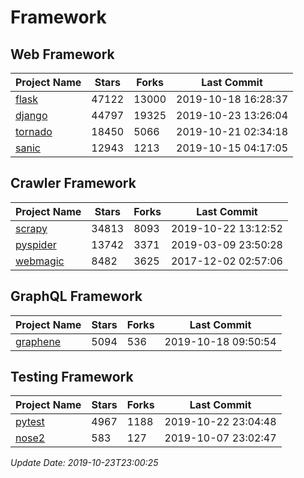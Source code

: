 # Framework

## Web Framework

| Project Name | Stars | Forks | Last Commit |
| ------------ | ----- | ----- | ----------- |
| [flask](https://github.com/pallets/flask) | 47122 | 13000 | 2019-10-18 16:28:37 |
| [django](https://github.com/django/django) | 44797 | 19325 | 2019-10-23 13:26:04 |
| [tornado](https://github.com/tornadoweb/tornado) | 18450 | 5066 | 2019-10-21 02:34:18 |
| [sanic](https://github.com/huge-success/sanic) | 12943 | 1213 | 2019-10-15 04:17:05 |

## Crawler Framework

| Project Name | Stars | Forks | Last Commit |
| ------------ | ----- | ----- | ----------- |
| [scrapy](https://github.com/scrapy/scrapy) | 34813 | 8093 | 2019-10-22 13:12:52 |
| [pyspider](https://github.com/binux/pyspider) | 13742 | 3371 | 2019-03-09 23:50:28 |
| [webmagic](https://github.com/code4craft/webmagic) | 8482 | 3625 | 2017-12-02 02:57:06 |

## GraphQL Framework

| Project Name | Stars | Forks | Last Commit |
| ------------ | ----- | ----- | ----------- |
| [graphene](https://github.com/graphql-python/graphene) | 5094 | 536 | 2019-10-18 09:50:54 |

## Testing Framework

| Project Name | Stars | Forks | Last Commit |
| ------------ | ----- | ----- | ----------- |
| [pytest](https://github.com/pytest-dev/pytest) | 4967 | 1188 | 2019-10-22 23:04:48 |
| [nose2](https://github.com/nose-devs/nose2) | 583 | 127 | 2019-10-07 23:02:47 |

*Update Date: 2019-10-23T23:00:25*